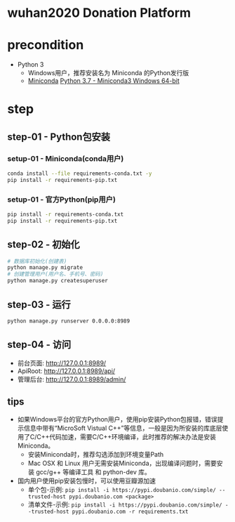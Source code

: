 # wuhan2020 Donation Platform

# precondition
* Python 3
	- Windows用户，推荐安装名为 Miniconda 的Python发行版
	- [Miniconda](https://docs.conda.io/en/latest/miniconda.html) [Python 3.7 - Miniconda3 Windows 64-bit](https://repo.anaconda.com/miniconda/Miniconda3-latest-Windows-x86_64.exe)

# step

## step-01 - Python包安装

### setup-01 - Miniconda(conda用户)
```bash
conda install --file requirements-conda.txt -y
pip install -r requirements-pip.txt
```

### setup-01 - 官方Python(pip用户)
```bash
pip install -r requirements-conda.txt
pip install -r requirements-pip.txt
```

## step-02 - 初始化
```bash
# 数据库初始化(创建表)
python manage.py migrate
# 创建管理用户(用户名、手机号、密码)
python manage.py createsuperuser
```

## step-03 - 运行
```bash
python manage.py runserver 0.0.0.0:8989
```

## step-04 - 访问
- 前台页面: http://127.0.0.1:8989/
- ApiRoot: http://127.0.0.1:8989/api/
- 管理后台: http://127.0.0.1:8989/admin/

## tips
* 如果Windows平台的官方Python用户，使用pip安装Python包报错，错误提示信息中带有“MicroSoft Vistual C++”等信息，一般是因为所安装的库底层使用了C/C++代码加速，需要C/C++环境编译，此时推荐的解决办法是安装Miniconda。
	- 安装Miniconda时，推荐勾选添加到环境变量Path
	- Mac OSX 和 Linux 用户无需安装Miniconda，出现编译问题时，需要安装 gcc/g++ 等编译工具 和 python-dev 库。
* 国内用户使用pip安装包慢时，可以使用豆瓣源加速
	- 单个包-示例: `pip install -i https://pypi.doubanio.com/simple/ --trusted-host pypi.doubanio.com <package>`
	- 清单文件-示例: `pip install -i https://pypi.doubanio.com/simple/ --trusted-host pypi.doubanio.com -r requirements.txt`
